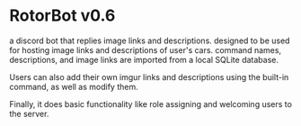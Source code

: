 # RotorBot v0.6
a discord bot that replies image links and descriptions. designed to be used for hosting image links and descriptions of user's cars.
command names, descriptions, and image links are imported from a local SQLite database.

Users can also add their own imgur links and descriptions using the built-in command, as well as modify them.

Finally, it does basic functionality like role assigning and welcoming users to the server.
